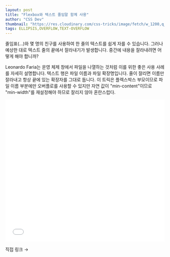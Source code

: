 ```yaml
---
layout: post
title: "Flexbox와 텍스트 줄임말 함께 사용"
author: "CSS Dev"
thumbnail: "https://res.cloudinary.com/css-tricks/image/fetch/w_1200,q_auto,f_auto/https://css-tricks.com/wp-content/uploads/2020/07/files-ellipsis.png"
tags: ELLIPSIS,OVERFLOW,TEXT-OVERFLOW
---
```



줄임표(...)와 몇 명의 친구를 사용하여 한 줄의 텍스트를 쉽게 자를 수 있습니다. 그러나 예상한 대로 텍스트 줄의 끝에서 잘라내기가 발생합니다. 중간에 내용을 잘라내려면 어떻게 해야 합니까?

Leonardo Faria는 운영 체제 창에서 파일을 나열하는 것처럼 이를 위한 좋은 사용 사례를 자세히 설명합니다. 텍스트 행은 파일 이름과 파일 확장명입니다. 줄이 잘리면 이름만 잘라내고 항상 끝에 있는 확장자를 그대로 둡니다. 이 트릭은 플렉스박스 부모이므로 파일 이름 부분에만 오버플로를 사용할 수 있지만 자연 값이 "min-content"이므로 "min-width"를 재설정해야 하므로 잘리지 않아 혼란스럽다.

<div class="wp-block-cp-codepen-gutenberg-embed-block cp_embed_wrapper resizable" style="height: 450px;"><iframe id="cp_embed_rNxZJad" src="//codepen.io/anon/embed/rNxZJad?height=450&amp;theme-id=1&amp;slug-hash=rNxZJad&amp;default-tab=html,result" height="450" scrolling="no" frameborder="0" allowfullscreen="" allowpaymentrequest="" name="CodePen Embed rNxZJad" title="CodePen Embed rNxZJad" class="cp_embed_iframe" style="width: 100%; overflow: hidden; height: 100%;">CodePen Embed Fallback</iframe><div class="win-size-grip" style="touch-action: none;"></div></div>

직접 링크 →
